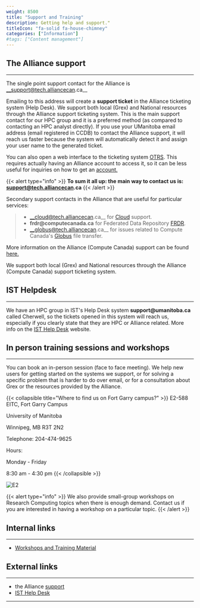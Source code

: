 ```yaml
---
weight: 8500
title: "Support and Training"
description: Getting help and support."
titleIcon: "fa-solid fa-house-chimney"
categories: ["Information"]
#tags: ["Content management"]
---
```


## The Alliance support
---

<!--
The single point support contact for Compute Canada is [mailto:support@tech.alliancecan.ca](mailto:support@tech.alliancecan.ca "mailto:support@tech.alliancecan.ca")
-->

The single point support contact for the Alliance is __support@tech.alliancecan.ca__

Emailing to this address will create a __support ticket__ in the Alliance ticketing system (Help Desk). We support both local (Grex) and National resources through the Alliance support ticketing system. This is the main support contact for our HPC group and it is a preferred method (as compared to contacting an HPC analyst directly). If you use your UManitoba email address (email registered in CCDB) to contact the Alliance support, it will reach us faster because the system will automatically detect it and assign your user name to the generated ticket.

You can also open a web interface to the ticketing system [OTRS](https://support.computecanada.ca/otrs/customer.pl "Ticketing system - customer interface"). This requires actually having an Alliance account to access it, so it can be less useful for inquiries on how to get an [account.](https://alliancecan.ca/en/services/advanced-research-computing/account-management/apply-account "Apply for an account")

<!--
__To sum it all up: the main way to contact us is: [mailto:support@tech.alliancecan.ca](mailto:support@tech.alliancecan.ca "mailto:support@tech.alliancecan.ca")__
-->

{{< alert type="info" >}}
__To sum it all up: the main way to contact us is: support@tech.alliancecan.ca__
{{< /alert >}}

Secondary support contacts in the Alliance that are useful for particular services:

> * __cloud@tech.alliancecan.ca__ for [Cloud](https://docs.alliancecan.ca/wiki/Cloud "Cloud") support.
> * __frdr@computecanada.ca__ for Federated Data Repository [FRDR](https://www.frdr.ca/repo/ "FRDR").
> * __globus@tech.alliancecan.ca__ for issues related to Compute Canada's [Globus](https://globus.computecanada.ca/ "Globus") file transfer.

<!--
* [cloud@computecanada.ca](mailto:cloud@tech.alliancecan.ca "mailto:cloud@tech.alliancecan.ca") for [Cloud](https://docs.alliancecan.ca/wiki/Cloud "Cloud") support.
* [frdr@computecanada.ca](mailto:frdr@computecanada.ca "mailto:frdr@computecanada.ca") for Federated Data Repository [FRDR](https://www.frdr.ca/repo/ "FRDR").
* [globus@tech.alliancecan.ca](mailto:globus@tech.alliancecan.ca "mailto:globus@tech.alliancecan.ca") for issues related to Compute Canada's [Globus](https://globus.computecanada.ca/ "Globus") file transfer.
-->

More information on the Alliance (Compute Canada) support can be found [here.](https://docs.alliancecan.ca/wiki/Technical_support "Technical Support")

We support both local (Grex) and National resources through the Alliance (Compute Canada) support ticketing system.

## IST Helpdesk
---

We have an HPC group in IST's Help Desk system __support@umanitoba.ca__ called Cherwell, so the tickets opened in this system will reach us, especially if you clearly state that they are HPC or Alliance related. More info on the [IST Help Desk](http://umanitoba.ca/ist/help/ "IST Help Desk") website.

## In person training sessions and workshops
---

You can book an in-person session (face to face meeting). We help new users for getting started on the systems we support, or for solving a specific problem that is harder to do over email, or for a consultation about Grex or the resources provided by the Alliance.

{{< collapsible title="Where to find us on Fort Garry campus?" >}}
E2-588 EITC, Fort Garry Campus

University of Manitoba

Winnipeg, MB R3T 2N2

Telephone: 204-474-9625

Hours: 

Monday - Friday

8:30 am - 4:30 pm
{{< /collapsible >}}

![E2](campus/E2.jpg)

{{< alert type="info" >}}
We also provide small-group workshops on Research Computing topics when there is enough demand. Contact us if you are interested  in having a workshop on a particular topic.
{{< /alert >}}

## Internal links
---

* [Workshops and Training Material](training)

## External links
---

* the Alliance [support](https://docs.alliancecan.ca/wiki/Technical_support)
* [IST Help Desk](http://umanitoba.ca/ist/help/ "IST Help Desk")

---
 
<!-- {{< treeview display="tree" />}} -->

<!-- Changes and update:
* 
*
*
-->
